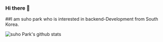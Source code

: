 ### Hi there 👋

##I am suho park who is interested in backend-Development from South Korea.











![suho Park's github stats](https://github-readme-stats.vercel.app/api?username=SbinSho&show_icons=true&theme=react)

<!--
**SbinSho/SbinSho** is a ✨ _special_ ✨ repository because its `README.md` (this file) appears on your GitHub profile.

Here are some ideas to get you started:

- 🔭 I’m currently working on ...
- 🌱 I’m currently learning ...
- 👯 I’m looking to collaborate on ...
- 🤔 I’m looking for help with ...
- 💬 Ask me about ...
- 📫 How to reach me: ...
- 😄 Pronouns: ...
- ⚡ Fun fact: ...
-->
